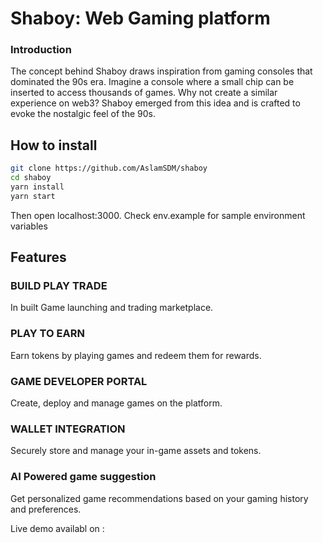 # Shaboy: Web Gaming platform


### Introduction 
The concept behind Shaboy draws inspiration from gaming consoles that dominated the 90s era. Imagine a console where a small chip can be inserted to access thousands of games. Why not create a similar experience on web3? Shaboy emerged from this idea and is crafted to evoke the nostalgic feel of the 90s.
## How to install 

``` bash
git clone https://github.com/AslamSDM/shaboy
cd shaboy
yarn install
yarn start
```
Then open localhost:3000. Check env.example for sample environment variables

## Features

### BUILD PLAY TRADE
 In built Game launching and trading marketplace. 
 ### PLAY TO EARN
 Earn tokens by playing games and redeem them for rewards.
 ### GAME DEVELOPER PORTAL
 Create, deploy and manage games on the platform.
 ### WALLET INTEGRATION
 Securely store and manage your in-game assets and tokens.
 ### AI Powered game suggestion
 Get personalized game recommendations based on your gaming history and preferences.

Live demo availabl on : 
